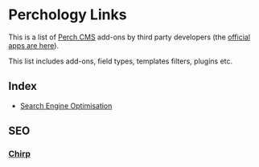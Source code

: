# Perchology Links

This is a list of [Perch CMS](https://grabaperch) add-ons by third party developers (the [official apps are here](https://addons.perchcms.com)).

This list includes add-ons, field types, templates filters, plugins etc.

## Index

- [Search Engine Optimisation](#SEO)

## SEO

### [Chirp](https://grabachirp.com) 
